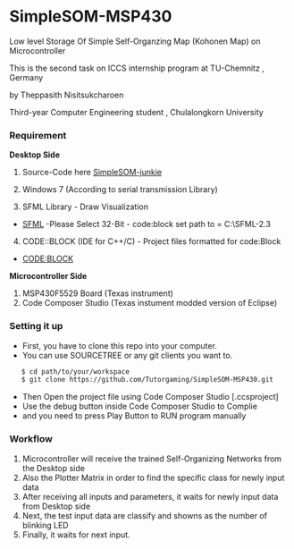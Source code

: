 # SimpleSOM-MSP430
Low level Storage Of Simple Self-Organzing Map (Kohonen Map)
on Microcontroller 

This is the second task on ICCS internship program
at TU-Chemnitz , Germany

by Theppasith Nisitsukcharoen

Third-year Computer Engineering student , Chulalongkorn University

### Requirement

**Desktop Side**

1. Source-Code here [SimpleSOM-junkie](https://github.com/Tutorgaming/SimpleSOM-junkie) 

2. Windows 7 (According to serial transmission Library)

3. SFML Library - Draw Visualization 
  - [SFML](http://www.sfml-dev.org/download.php) -Please Select 32-Bit - code:block set path to = C:\SFML-2.3
4. CODE::BLOCK (IDE for C++/C)  - Project files formatted for code:Block
  - [CODE:BLOCK](http://www.codeblocks.org/downloads)

**Microcontroller Side**

1. MSP430F5529 Board (Texas instrument)
2. Code Composer Studio (Texas instument modded version of Eclipse) 

### Setting it up
* First, you have to clone this repo into your computer.
* You can use SOURCETREE or any git clients you want to.
```sh 
   $ cd path/to/your/workspace
   $ git clone https://github.com/Tutorgaming/SimpleSOM-MSP430.git
```
* Then Open the project file using  Code Composer Studio [.ccsproject]
* Use the debug button inside Code Composer Studio to Complie
* and you need to press Play Button to RUN program manually 

### Workflow

1. Microcontroller will receive the trained Self-Organizing Networks from the Desktop side
2. Also the Plotter Matrix in order to find the specific class for newly input data
3. After receiving all inputs and parameters, it waits for newly input data from Desktop side 
4. Next, the test input data are classify and showns as the number of blinking LED 
5. Finally, it waits for next input.
